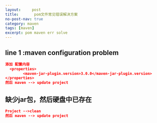 ```yaml
---
layout:     post
title:       pom文件常见错误解决方案
no-post-nav: true
category: maven
tags: [maven]
excerpt: pom maven err solve
---
```


## 

## line 1 :maven configuration problem
```json
添加 配置内容
  <properties>
        <maven-jar-plugin.version>3.0.0</maven-jar-plugin.version>
</properties>
然后 maven --> update project
```

## 缺少jar包，然后硬盘中已存在
```json
Project -->clean
然后 maven --> update project
```

